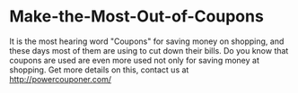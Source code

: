 Make-the-Most-Out-of-Coupons
============================

It is the most hearing word "Coupons" for saving money on shopping, and these days most of them are using to cut down their bills. Do you know that coupons are used are even more used not only for saving money at shopping. Get more details on this, contact us at http://powercouponer.com/
